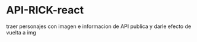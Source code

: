 # API-RICK-react
traer personajes con imagen e informacion de API publica y darle efecto de vuelta a img
